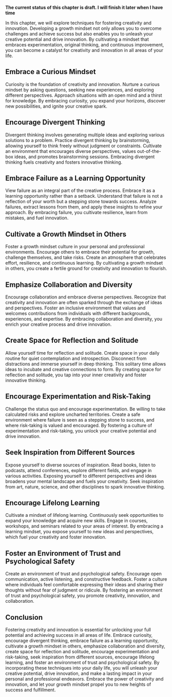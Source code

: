 **The current status of this chapter is draft. I will finish it later when I have time**

In this chapter, we will explore techniques for fostering creativity and innovation. Developing a growth mindset not only allows you to overcome challenges and achieve success but also enables you to unleash your creative potential and drive innovation. By cultivating a mindset that embraces experimentation, original thinking, and continuous improvement, you can become a catalyst for creativity and innovation in all areas of your life.

Embrace a Curious Mindset
-------------------------

Curiosity is the foundation of creativity and innovation. Nurture a curious mindset by asking questions, seeking new experiences, and exploring different perspectives. Approach situations with an open mind and a thirst for knowledge. By embracing curiosity, you expand your horizons, discover new possibilities, and ignite your creative spark.

Encourage Divergent Thinking
----------------------------

Divergent thinking involves generating multiple ideas and exploring various solutions to a problem. Practice divergent thinking by brainstorming, allowing yourself to think freely without judgment or constraints. Cultivate an environment that encourages diverse perspectives, values out-of-the-box ideas, and promotes brainstorming sessions. Embracing divergent thinking fuels creativity and fosters innovative thinking.

Embrace Failure as a Learning Opportunity
-----------------------------------------

View failure as an integral part of the creative process. Embrace it as a learning opportunity rather than a setback. Understand that failure is not a reflection of your worth but a stepping stone towards success. Analyze failures, extract lessons from them, and apply these insights to refine your approach. By embracing failure, you cultivate resilience, learn from mistakes, and fuel innovation.

Cultivate a Growth Mindset in Others
------------------------------------

Foster a growth mindset culture in your personal and professional environments. Encourage others to embrace their potential for growth, challenge themselves, and take risks. Create an atmosphere that celebrates effort, resilience, and continuous learning. By cultivating a growth mindset in others, you create a fertile ground for creativity and innovation to flourish.

Emphasize Collaboration and Diversity
-------------------------------------

Encourage collaboration and embrace diverse perspectives. Recognize that creativity and innovation are often sparked through the exchange of ideas and perspectives. Foster an inclusive environment that values and welcomes contributions from individuals with different backgrounds, experiences, and expertise. By embracing collaboration and diversity, you enrich your creative process and drive innovation.

Create Space for Reflection and Solitude
----------------------------------------

Allow yourself time for reflection and solitude. Create space in your daily routine for quiet contemplation and introspection. Disconnect from distractions and immerse yourself in deep thinking. This solitary time allows ideas to incubate and creative connections to form. By creating space for reflection and solitude, you tap into your inner creativity and foster innovative thinking.

Encourage Experimentation and Risk-Taking
-----------------------------------------

Challenge the status quo and encourage experimentation. Be willing to take calculated risks and explore uncharted territories. Create a safe environment where failure is seen as a stepping stone to success, and where risk-taking is valued and encouraged. By fostering a culture of experimentation and risk-taking, you unlock your creative potential and drive innovation.

Seek Inspiration from Different Sources
---------------------------------------

Expose yourself to diverse sources of inspiration. Read books, listen to podcasts, attend conferences, explore different fields, and engage in various activities. Exposing yourself to different perspectives and ideas broadens your mental landscape and fuels your creativity. Seek inspiration from art, nature, science, and other disciplines to spark innovative thinking.

Encourage Lifelong Learning
---------------------------

Cultivate a mindset of lifelong learning. Continuously seek opportunities to expand your knowledge and acquire new skills. Engage in courses, workshops, and seminars related to your areas of interest. By embracing a learning mindset, you expose yourself to new ideas and perspectives, which fuel your creativity and foster innovation.

Foster an Environment of Trust and Psychological Safety
-------------------------------------------------------

Create an environment of trust and psychological safety. Encourage open communication, active listening, and constructive feedback. Foster a culture where individuals feel comfortable expressing their ideas and sharing their thoughts without fear of judgment or ridicule. By fostering an environment of trust and psychological safety, you promote creativity, innovation, and collaboration.

Conclusion
----------

Fostering creativity and innovation is essential for unlocking your full potential and achieving success in all areas of life. Embrace curiosity, encourage divergent thinking, embrace failure as a learning opportunity, cultivate a growth mindset in others, emphasize collaboration and diversity, create space for reflection and solitude, encourage experimentation and risk-taking, seek inspiration from different sources, encourage lifelong learning, and foster an environment of trust and psychological safety. By incorporating these techniques into your daily life, you will unleash your creative potential, drive innovation, and make a lasting impact in your personal and professional endeavors. Embrace the power of creativity and innovation, and let your growth mindset propel you to new heights of success and fulfillment.
